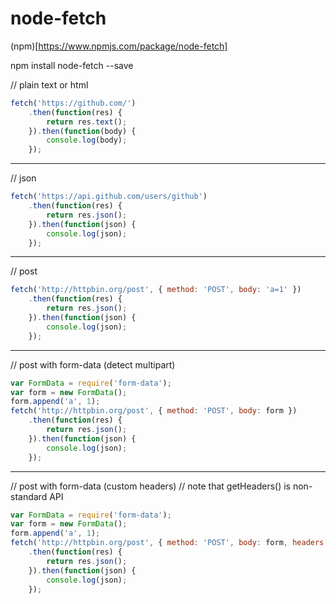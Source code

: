 node-fetch
==========

(npm)[https://www.npmjs.com/package/node-fetch]

npm install node-fetch --save

// plain text or html
```javascript
fetch('https://github.com/')
    .then(function(res) {
        return res.text();
    }).then(function(body) {
        console.log(body);
    });
```


---


// json
```javascript
fetch('https://api.github.com/users/github')
    .then(function(res) {
        return res.json();
    }).then(function(json) {
        console.log(json);
    });
```


---

// post

```javascript
fetch('http://httpbin.org/post', { method: 'POST', body: 'a=1' })
    .then(function(res) {
        return res.json();
    }).then(function(json) {
        console.log(json);
    });
```

---

// post with form-data (detect multipart)
```javascript
var FormData = require('form-data');
var form = new FormData();
form.append('a', 1);
fetch('http://httpbin.org/post', { method: 'POST', body: form })
    .then(function(res) {
        return res.json();
    }).then(function(json) {
        console.log(json);
    });
```

---

// post with form-data (custom headers)
// note that getHeaders() is non-standard API
```javascript
var FormData = require('form-data');
var form = new FormData();
form.append('a', 1);
fetch('http://httpbin.org/post', { method: 'POST', body: form, headers: form.getHeaders() })
    .then(function(res) {
        return res.json();
    }).then(function(json) {
        console.log(json);
    });
 ```


















